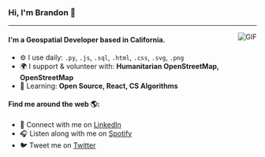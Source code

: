 ### Hi, I'm Brandon 👋
---



<img align="right" alt="GIF" src="https://media.giphy.com/media/xiOgHgY2ceKhm46cAj/giphy.gif" />

#### I'm a Geospatial Developer based in California.
- ⚙️ I use daily: `.py`, `.js`,  `.sql`, `.html`, `.css`, `.svg`, `.png`
- 🌍 I support & volunteer with: **Humanitarian OpenStreetMap, OpenStreetMap**
- 🌱 Learning: **Open Source, React, CS Algorithms**
#### Find me around the web 🌎:
- 💼 Connect with me on <a href="https://www.linkedin.com/in/brandonjgeo/">LinkedIn</a>
- 🎧 Listen along with me on <a href="https://open.spotify.com/user/brandonjgeo">Spotify</a>
- 🐦 Tweet me on <a href="https://twitter.com/brandonjgeo/">Twitter</a>



